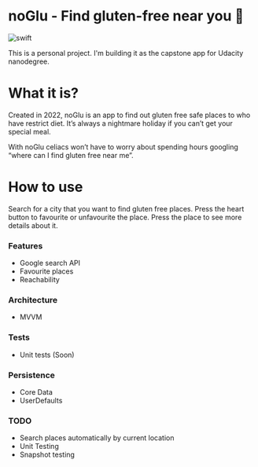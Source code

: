 # noGlu - Find gluten-free near you  🌱
![swift](https://img.shields.io/badge/platform-iOS-pink.svg) 

This is a personal project. I'm building it as the capstone app for Udacity nanodegree.


# What it is?

Created in 2022, noGlu is an app to find out gluten free safe places to who have restrict diet. It’s always a nightmare holiday if you can’t get your special meal. 

With noGlu celiacs won’t have to worry about spending hours googling “where can I find gluten free near me”. 

# How to use
Search for a city that you want to find gluten free places. 
Press the heart button to favourite or unfavourite the place.
Press the place to see more details about it.

### Features

- Google search API
- Favourite places 
- Reachability

### Architecture

-  MVVM

### Tests

- Unit tests (Soon)

### Persistence

- Core Data
- UserDefaults

### TODO

- Search places automatically by current location
- Unit Testing
- Snapshot testing
